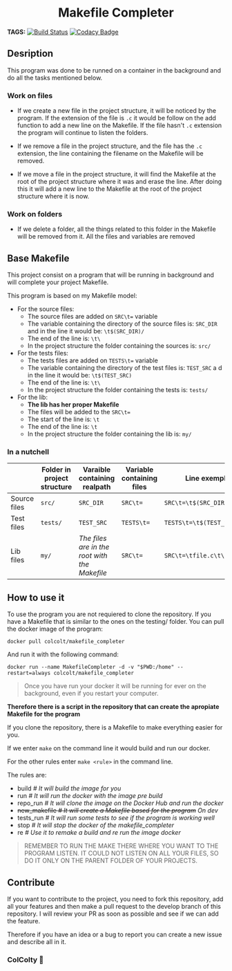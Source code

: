 <p>
  <h1 align="center">Makefile Completer</h1>
</p>

**TAGS:** [![Build Status](https://travis-ci.com/ColColty/Makefile_Completer.svg?branch=master)](https://travis-ci.com/ColColty/Makefile_Completer) [![Codacy Badge](https://api.codacy.com/project/badge/Grade/e316068c89bc448a94cc0fcc3a68422c)](https://www.codacy.com/app/tomas.forne-cappeau/Makefile_Completer?utm_source=github.com&amp;utm_medium=referral&amp;utm_content=ColColty/Makefile_Completer&amp;utm_campaign=Badge_Grade)

## Desription

This program was done to be runned on a container in the background and do all the tasks mentioned below.

### Work on files

- If we create a new file in the project structure, it will be noticed by the program.
If the extension of the file is `.c` it would be follow on the add function to add a new line on the Makefile. If the file hasn't `.c` extension the program will continue to listen the folders.

- If we remove a file in the project structure, and the file has the `.c` extension, the line containing the filename on the Makefile will be removed.

- If we move a file in the project structure, it will find the Makefile at the root of the project structure where it was and erase the line. After doing this it will add a new line to the Makefile at the root of the project structure where it is now.

### Work on folders

- If we delete a folder, all the things related to this folder in the Makefile will be removed from it. All the files and variables are removed

## Base Makefile

This project consist on a program that will be running in background and will complete your project Makefile.

This program is based on my Makefile model:
- For the source files:
  - The source files are added on `SRC\t=` variable
  - The variable containing the directory of the source files is: `SRC_DIR` and in the line it would be: `\t$(SRC_DIR)/`
  - The end of the line is: `\t\`
  - In the project structure the folder containing the sources is: `src/`
- For the tests files:
  - The tests files are added on `TESTS\t=` variable
  - The variable containing the directory of the test files is: `TEST_SRC` a d in the line it would be: `\t$(TEST_SRC)`
  - The end of the line is: `\t\`
  - In the project structure the folder containing the tests is: `tests/`
- For the lib:
  - **The lib has her proper Makefile**
  - The files will be added to the `SRC\t=`
  - The start of the line is: `\t`
  - The end of the line is: `\t`
  - In the project structure the folder containing the lib is: `my/`

### In a nutchell
| | Folder in project structure | Varaible containing realpath | Variable containing files | Line exemple `file.c` |
|-|-|-|-|-|
| Source files | `src/` | `SRC_DIR` | `SRC\t=` | `SRC\t=\t$(SRC_DIR)/file.c\t\`|
| Test files | `tests/` | `TEST_SRC` | `TESTS\t=` | `TESTS\t=\t$(TEST_SRC)/file.c\t\` |
| Lib files | `my/` | *The files are in the root with the Makefile* | `SRC\t=` | `SRC\t=\tfile.c\t\`|

## How to use it

To use the program you are not requiered to clone the repository. If you have a Makefile that is similar to the ones on the testing/ folder. You can pull the docker image of the program:

`docker pull colcolt/makefile_completer`

And run it with the following command:

`docker run --name MakefileCompleter -d -v "$PWD:/home" --restart=always colcolt/makefile_completer`

> Once you have run your docker it will be running for ever on the background, even if you restart your computer.

**Therefore there is a script in the repository that can create the apropiate Makefile for the program**

If you clone the repository, there is a Makefile to make everything easier for you.

If we enter `make` on the command line it would build and run our docker.

For the other rules enter `make <rule>` in the command line.

The rules are:
- build *# It will build the image for you*
- run *# It will run the docker with the image pre build*
- repo_run *# It will clone the image on the Docker Hub and run the docker*
- ~~new_makefile *# It will create a Makefile based for the program*~~ *On dev*
- tests_run *# It will run some tests to see if the program is working well*
- stop *# It will stop the docker of the makefile_completer*
- re *# Use it to remake a build and re run the image docker*

> REMEMBER TO RUN THE MAKE THERE WHERE YOU WANT TO THE PROGRAM LISTEN. IT COULD NOT LISTEN ON ALL YOUR FILES, SO DO IT ONLY ON THE PARENT FOLDER OF YOUR PROJECTS.

## Contribute

If you want to contribute to the project, you need to fork this repository, add all your features and then make a pull request to the develop branch of this repository. I will review your PR as soon as possible and see if we can add the feature.

Therefore if you have an idea or a bug to report you can create a new issue and describe all in it.

### ColColty :rocket:
